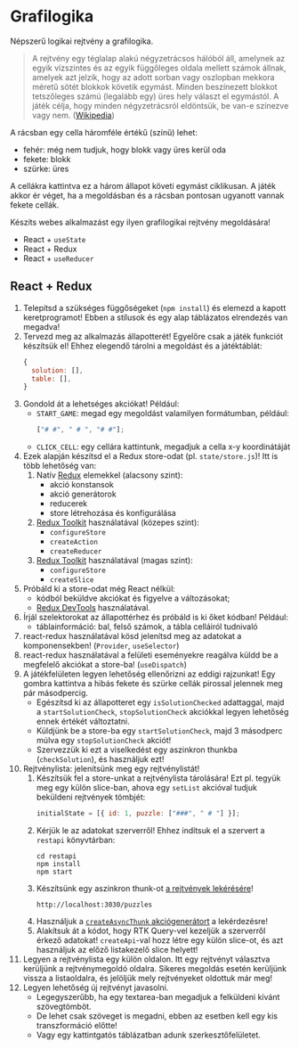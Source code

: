 # Grafilogika

Népszerű logikai rejtvény a grafilogika.

> A rejtvény egy téglalap alakú négyzetrácsos hálóból áll, amelynek az egyik vízszintes és az egyik függőleges oldala mellett számok állnak, amelyek azt jelzik, hogy az adott sorban vagy oszlopban mekkora méretű sötét blokkok követik egymást. Minden beszínezett blokkot tetszőleges számú (legalább egy) üres hely választ el egymástól. A játék célja, hogy minden négyzetrácsról eldöntsük, be van-e színezve vagy nem. ([Wikipedia](https://hu.wikipedia.org/wiki/Grafilogika))

A rácsban egy cella háromféle értékű (színű) lehet:

- fehér: még nem tudjuk, hogy blokk vagy üres kerül oda
- fekete: blokk
- szürke: üres

A cellákra kattintva ez a három állapot követi egymást ciklikusan. A játék akkor ér véget, ha a megoldásban és a rácsban pontosan ugyanott vannak fekete cellák.

Készíts webes alkalmazást egy ilyen grafilogikai rejtvény megoldására!

- React + `useState`
- React + Redux
- React + `useReducer`

## React + Redux

1. Telepítsd a szükséges függőségeket (`npm install`) és elemezd a kapott keretprogramot! Ebben a stílusok és egy alap táblázatos elrendezés van megadva!
2. Tervezd meg az alkalmazás állapotterét! Egyelőre csak a játék funkciót készítsük el! Ehhez elegendő tárolni a megoldást és a játéktáblát:
   ```js
   {
     solution: [],
     table: [],
   }
   ```
3. Gondold át a lehetséges akciókat! Például:
   - `START_GAME`: megad egy megoldást valamilyen formátumban, például:
     ```js
     ["# #", " # ", "# #"];
     ```
   - `CLICK_CELL`: egy cellára kattintunk, megadjuk a cella x-y koordinátáját
4. Ezek alapján készítsd el a Redux store-odat (pl. `state/store.js`)! Itt is több lehetőség van:
   1. Natív [Redux](https://redux.js.org/) elemekkel (alacsony szint):
      - akció konstansok
      - akció generátorok
      - reducerek
      - store létrehozása és konfigurálása
   2. [Redux Toolkit](https://redux-toolkit.js.org/) használatával (közepes szint):
      - `configureStore`
      - `createAction`
      - `createReducer`
   3. [Redux Toolkit](https://redux-toolkit.js.org/) használatával (magas szint):
      - `configureStore`
      - `createSlice`
5. Próbáld ki a store-odat még React nélkül:
   - kódból beküldve akciókat és figyelve a változásokat;
   - [Redux DevTools](https://chrome.google.com/webstore/detail/redux-devtools/lmhkpmbekcpmknklioeibfkpmmfibljd) használatával.
6. Írjál szelektorokat az állapottérhez és próbáld is ki őket kódban! Például:
   - táblainformáció: bal, felső számok, a tábla celláiról tudnivaló
7. react-redux használatával kösd jelenítsd meg az adatokat a komponensekben! (`Provider`, `useSelector`)
8. react-redux használatával a felületi eseményekre reagálva küldd be a megfelelő akciókat a store-ba! (`useDispatch`)
9. A játékfelületen legyen lehetőség ellenőrizni az eddigi rajzunkat! Egy gombra kattintva a hibás fekete és szürke cellák pirossal jelennek meg pár másodpercig.
   - Egészítsd ki az állapotteret egy `isSolutionChecked` adattaggal, majd a `startSolutionCheck`, `stopSolutionCheck` akciókkal legyen lehetőség ennek értékét változtatni.
   - Küldjünk be a store-ba egy `startSolutionCheck`, majd 3 másodperc múlva egy `stopSolutionCheck` akciót!
   - Szervezzük ki ezt a viselkedést egy aszinkron thunkba (`checkSolution`), és használjuk ezt!
10. Rejtvénylista: jelenítsünk meg egy rejtvénylistát!
    1. Készítsük fel a store-unkat a rejtvénylista tárolására! Ezt pl. tegyük meg egy külön slice-ban, ahova egy `setList` akcióval tudjuk beküldeni rejtvények tömbjét:
       ```js
       initialState = [{ id: 1, puzzle: ["###", " # "] }];
       ```
    2. Kérjük le az adatokat szerverről! Ehhez indítsuk el a szervert a `restapi` könyvtárban:
       ```
       cd restapi
       npm install
       npm start
       ```
    3. Készítsünk egy aszinkron thunk-ot [a rejtvények lekérésére](http://localhost:3030/puzzles)!
       ```
       http://localhost:3030/puzzles
       ```
    4. Használjuk a [`createAsyncThunk` akciógenerátort](https://redux-toolkit.js.org/api/createAsyncThunk) a lekérdezésre!
    5. Alakítsuk át a kódot, hogy RTK Query-vel kezeljük a szerverről érkező adatokat! `createApi`-val hozz létre egy külön slice-ot, és azt használjuk az előző listakezelő slice helyett!
11. Legyen a rejtvénylista egy külön oldalon. Itt egy rejtvényt választva kerüljünk a rejtvénymegoldó oldalra. Sikeres megoldás esetén kerüljünk vissza a listaoldalra, és jelöljük mely rejtvényeket oldottuk már meg!
12. Legyen lehetőség új rejtvényt javasolni.
    - Legegyszerűbb, ha egy textarea-ban megadjuk a felküldeni kívánt szövegtömböt.
    - De lehet csak szöveget is megadni, ebben az esetben kell egy kis transzformáció előtte!
    - Vagy egy kattintgatós táblázatban adunk szerkesztőfelületet.
